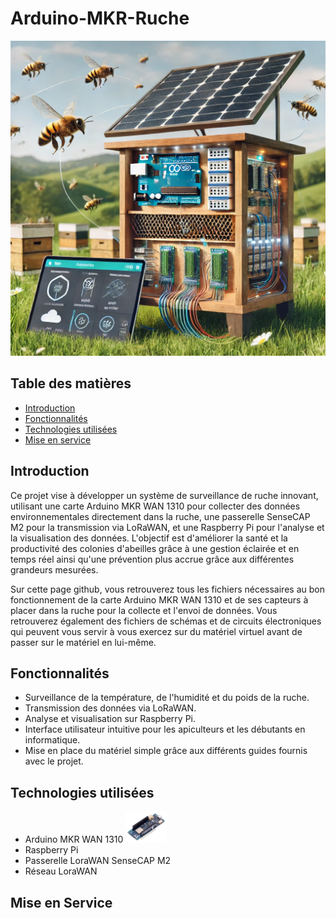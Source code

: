 # Arduino-MKR-Ruche

![Image générée par IA - Illustration de ruche connectée](.Images/ruche_connectee.webp "Image générée par IA - Illustration de ruche connectée")

## Table des matières

- [Introduction](#introduction)
- [Fonctionnalités](#fonctionnalités)
- [Technologies utilisées](#technologies-utilisées)
- [Mise en service](#mise-en-service)

## Introduction

Ce projet vise à développer un système de surveillance de ruche innovant, utilisant une carte Arduino MKR WAN 1310 pour collecter des données environnementales directement dans la ruche, une passerelle SenseCAP M2 pour la transmission via LoRaWAN, et une Raspberry Pi pour l'analyse et la visualisation des données. L'objectif est d'améliorer la santé et la productivité des colonies d'abeilles grâce à une gestion éclairée et en temps réel ainsi qu'une prévention plus accrue grâce aux différentes grandeurs mesurées.

Sur cette page github, vous retrouverez tous les fichiers nécessaires au bon fonctionnement de la carte Arduino MKR WAN 1310 et de ses capteurs à placer dans la ruche pour la collecte et l'envoi de données.
Vous retrouverez également des fichiers de schémas et de circuits électroniques qui peuvent vous servir à vous exercez sur du matériel virtuel avant de passer sur le matériel en lui-même.

## Fonctionnalités

- Surveillance de la température, de l'humidité et du poids de la ruche.
- Transmission des données via LoRaWAN.
- Analyse et visualisation sur Raspberry Pi.
- Interface utilisateur intuitive pour les apiculteurs et les débutants en informatique.
- Mise en place du matériel simple grâce aux différents guides fournis avec le projet.

## Technologies utilisées

- Arduino MKR WAN 1310 ![alt text](.Images/mkr50px.png)
- Raspberry Pi
- Passerelle LoraWAN SenseCAP M2
- Réseau LoraWAN

## Mise en Service
